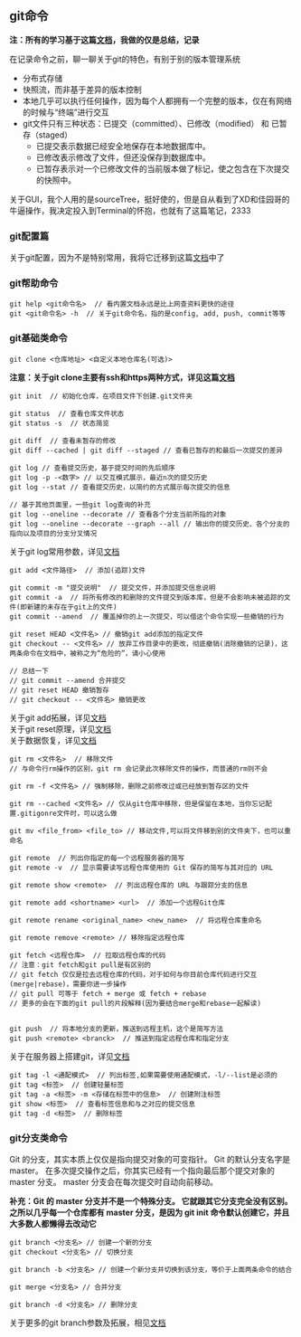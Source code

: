## git命令

**注：所有的学习基于这篇[文档](https://git-scm.com/book/zh/v2/)，我做的仅是总结，记录**

在记录命令之前，聊一聊关于git的特色，有别于别的版本管理系统

+ 分布式存储
+ 快照流，而非基于差异的版本控制
+ 本地几乎可以执行任何操作，因为每个人都拥有一个完整的版本，仅在有网络的时候与“终端”进行交互
+ git文件只有三种状态：已提交（committed）、已修改（modified） 和 已暂存（staged）
	+ 已提交表示数据已经安全地保存在本地数据库中。
	+ 已修改表示修改了文件，但还没保存到数据库中。
	+ 已暂存表示对一个已修改文件的当前版本做了标记，使之包含在下次提交的快照中。

关于GUI，我个人用的是sourceTree，挺好使的，但是自从看到了XD和佳园哥的牛逼操作，我决定投入到Terminal的怀抱，也就有了这篇笔记，2333

### git配置篇

关于git配置，因为不是特别常用，我将它迁移到这篇[文档](./git_config.md)中了

### git帮助命令

```
git help <git命令名>  // 看内置文档永远是比上网查资料更快的途径
git <git命令名> -h  // 关于git命令名，指的是config, add, push, commit等等
```

### git基础类命令

```
git clone <仓库地址> <自定义本地仓库名(可选)>
```

**注意：关于git clone主要有ssh和https两种方式，详见这篇[文档](./ssh_https.md)**

```
git init  // 初始化仓库，在项目文件下创建.git文件夹

git status  // 查看仓库文件状态
git status -s  // 状态简览

git diff  // 查看未暂存的修改
git diff --cached | git diff --staged // 查看已暂存的和最后一次提交的差异

git log // 查看提交历史，基于提交时间的先后顺序
git log -p -<数字> // 以交互模式展示，最近n次的提交历史
git log --stat // 查看提交历史，以简约的方式展示每次提交的信息

// 基于其他页面里，一些git log查询的补充
git log --oneline --decorate // 查看各个分支当前所指的对象
git log --oneline --decorate --graph --all // 输出你的提交历史、各个分支的指向以及项目的分支分叉情况
```

关于git log常用参数，详见[文档](https://git-scm.com/book/zh/v2/Git-%E5%9F%BA%E7%A1%80-%E6%9F%A5%E7%9C%8B%E6%8F%90%E4%BA%A4%E5%8E%86%E5%8F%B2#pretty_format)

```
git add <文件路径>  // 添加(追踪)文件

git commit -m "提交说明"  // 提交文件，并添加提交信息说明
git commit -a  // 将所有修改的和删除的文件提交到版本库，但是不会影响未被追踪的文件(即新建的未存在于git上的文件)
git commit --amend  // 覆盖掉你的上一次提交，可以借这个命令实现一些撤销的行为

git reset HEAD <文件名> // 撤销git add添加的指定文件
git checkout -- <文件名> // 放弃工作目录中的更改，彻底撤销(消除撤销的记录)，这两条命令在文档中，被称之为“危险的”，请小心使用

// 总结一下
// git commit --amend 合并提交
// git reset HEAD 撤销暂存
// git checkout -- <文件名> 撤销更改
```

关于git add拓展，详见[文档](./git_add.md)<br>
关于git reset原理，详见[文档](https://git-scm.com/book/zh/v2/Git-%E5%B7%A5%E5%85%B7-%E9%87%8D%E7%BD%AE%E6%8F%AD%E5%AF%86#_git_reset)<br>
关于数据恢复，详见[文档](https://git-scm.com/book/zh/v2/Git-%E5%86%85%E9%83%A8%E5%8E%9F%E7%90%86-%E7%BB%B4%E6%8A%A4%E4%B8%8E%E6%95%B0%E6%8D%AE%E6%81%A2%E5%A4%8D#_data_recovery)

```
git rm <文件名>  // 移除文件
// 与命令行rm操作的区别，git rm 会记录此次移除文件的操作，而普通的rm则不会

git rm -f <文件名> // 强制移除，删除之前修改过或已经放到暂存区的文件

git rm --cached <文件名> // 仅从git仓库中移除，但是保留在本地，当你忘记配置.gitigonre文件时，可以这么做

git mv <file_from> <file_to> // 移动文件,可以将文件移到别的文件夹下，也可以重命名
```

```
git remote  // 列出你指定的每一个远程服务器的简写
git remote -v  // 显示需要读写远程仓库使用的 Git 保存的简写与其对应的 URL

git remote show <remote>  // 列出远程仓库的 URL 与跟踪分支的信息

git remote add <shortname> <url>  // 添加一个远程Git仓库

git remote rename <original_name> <new_name>  // 将远程仓库重命名

git remote remove <remote> // 移除指定远程仓库

git fetch <远程仓库>  // 拉取远程仓库的代码
// 注意：git fetch和git pull是有区别的
// git fetch 仅仅是拉去远程仓库的代码，对于如何与你目前仓库代码进行交互(merge|rebase)，需要你进一步操作
// git pull 可等于 fetch + merge 或 fetch + rebase
// 更多的会在下面的git pull的片段解释(因为要结合merge和rebase一起解读)


git push  // 将本地分支的更新，推送到远程主机，这个是简写方法
git push <remote> <branck>  // 推送到指定远程仓库和指定分支
``` 

关于在服务器上搭建git，详见[文档](https://git-scm.com/book/zh/v2/%E6%9C%8D%E5%8A%A1%E5%99%A8%E4%B8%8A%E7%9A%84-Git-%E5%9C%A8%E6%9C%8D%E5%8A%A1%E5%99%A8%E4%B8%8A%E6%90%AD%E5%BB%BA-Git#_getting_git_on_a_server)<br>

```
git tag -l <通配模式>  // 列出标签,如果需要使用通配模式，-l/--list是必须的
git tag <标签>  // 创建轻量标签
git tag -a <标签> -m <存储在标签中的信息>  // 创建附注标签
git show <标签>  // 查看标签信息和与之对应的提交信息
git tag -d <标签>  // 删除标签

```

### git分支类命令

Git 的分支，其实本质上仅仅是指向提交对象的可变指针。 Git 的默认分支名字是 master。 在多次提交操作之后，你其实已经有一个指向最后那个提交对象的 master 分支。 master 分支会在每次提交时自动向前移动。

**补充：Git 的 master 分支并不是一个特殊分支。 它就跟其它分支完全没有区别。 之所以几乎每一个仓库都有 master 分支，是因为 git init 命令默认创建它，并且大多数人都懒得去改动它**

```
git branch <分支名> // 创建一个新的分支
git checkout <分支名> // 切换分支

git branch -b <分支名> // 创建一个新分支并切换到该分支，等价于上面两条命令的结合

git merge <分支名> // 合并分支

git branch -d <分支名> // 删除分支
```

关于更多的git branch参数及拓展，相见[文档](./git_branch.md)





